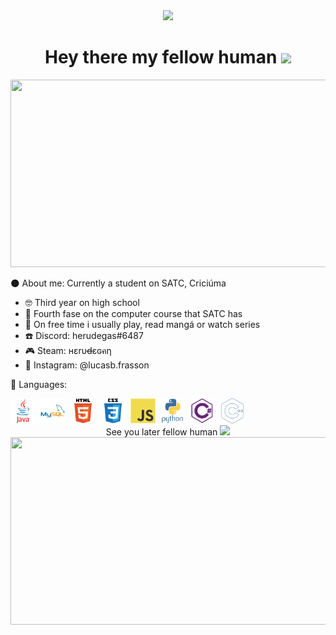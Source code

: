 <div id="header" align="center">
  <img src="https://media.giphy.com/media/ghCX1B38YFXAwttIkg/giphy.gif" width="400"/>
</div>
<h1 align="center">
  Hey there my fellow human
  <img src="https://media.giphy.com/media/hvRJCLFzcasrR4ia7z/giphy.gif" width="30px"/>
</h1>
<div align="center">
  <img src="https://media.giphy.com/media/RbDKaczqWovIugyJmW/giphy.gif" width="600" height="300"/>
</div>

🌑 About me:
Currently a student on SATC, Criciúma
- 🤓 Third year on high school
- 🤡 Fourth fase on the computer course that SATC has
- 🤠 On free time i usually play, read mangá or watch series
- ☎️ Discord: herudegas#6487
- 🎮 Steam: нεrυd̶εɢคƞ
- 📸 Instagram: @lucasb.frasson

🤙 Languages:
<div>
  <img src="https://github.com/devicons/devicon/blob/master/icons/java/java-original-wordmark.svg" title="Java" alt="Java" width="40" height="40"/>&nbsp;
  <img src="https://github.com/devicons/devicon/blob/master/icons/mysql/mysql-original-wordmark.svg" title="MySQL"  alt="MySQL" width="40" height="40"/>&nbsp;
  <img src="https://github.com/devicons/devicon/blob/master/icons/html5/html5-original-wordmark.svg" title="HTML5"  alt="HTML5" width="40" height="40"/>&nbsp;
  <img src="https://github.com/devicons/devicon/blob/master/icons/css3/css3-original-wordmark.svg" title="CSS"  alt="CSS" width="40" height="40"/>&nbsp;
  <img src="https://github.com/devicons/devicon/blob/master/icons/javascript/javascript-original.svg" title="JS"  alt="JS" width="40" height="40"/>&nbsp;
  <img src="https://github.com/devicons/devicon/blob/master/icons/python/python-original-wordmark.svg" title="Python"  alt="Python" width="40" height="40"/>&nbsp;
  <img src="https://github.com/devicons/devicon/blob/master/icons/csharp/csharp-line.svg" title="C#"  alt="C#" width="40" height="40"/>&nbsp;
  <img src="https://github.com/devicons/devicon/blob/master/icons/cplusplus/cplusplus-line.svg" title="C++"  alt="C++" width="40" height="40"/>&nbsp;
<div>
 
<div align="center">
  See you later fellow human
  <img src="https://media.giphy.com/media/hvRJCLFzcasrR4ia7z/giphy.gif" width="30px"/>
  </div>
<div align="center">
  <img src="https://media.giphy.com/media/1W40UWS9peSru/giphy.gif" width="600px" height="300"/>
</div>

